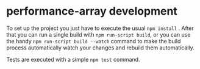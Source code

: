 # performance-array development

To set up the project you just have to execute the usual `npm install` .
After that you can run a single build with `npm run-script build`, or you can use the handy `npm run-script build --watch` command to make the build process automatically watch your changes and rebuild them automatically.

Tests are executed with a simple `npm test` command.